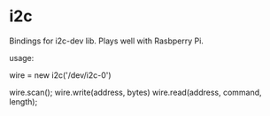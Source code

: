 i2c
========

Bindings for i2c-dev lib. Plays well with Rasbperry Pi.

usage:

wire = new i2c('/dev/i2c-0')

wire.scan();
wire.write(address, bytes)
wire.read(address, command, length);